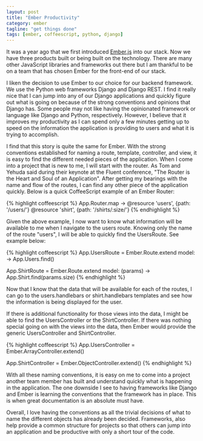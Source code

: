 ```yaml
---
layout: post
title: "Ember Productivity"
category: ember
tagline: "get things done"
tags: [ember, coffeescript, python, django]
---
```


It was a year ago that we first introduced [Ember.js](http://emberjs.com) into
our stack. Now we have three products built or being built on the technology.
There are many other JavaScript libraries and frameworks out there but I am
thankful to be on a team that has chosen Ember for the front-end of our
stack.

I liken the decision to use Ember to our choice for our backend framework.
We use the Python web frameworks Django and Django REST. I find it really nice
that I can jump into any of our Django applications and quickly figure out what
is going on because of the strong conventions and opinions that Django has.
Some people may not like having the opinionated framework or language like
Django and Python, respectively. However, I believe that it improves my
productivity as I can spend only a few minutes getting up to speed on the
information the application is providing to users and what it is trying to
accomplish.

I find that this story is quite the same for Ember. With the strong conventions
established for naming a route, template, controller, and view, it is easy to
find the different needed pieces of the application. When I come into a project
that is new to me, I will start with the router. As Tom and Yehuda said during
their keynote at the Fluent conference, "The Router is the Heart and Soul of an
Application". After getting my bearings with the name and flow of the routes, I
can find any other piece of the application quickly. Below is a quick
CoffeeScript example of an Ember Router:

{% highlight coffeescript %}
  App.Router.map ->
    @resource 'users', {path: '/users/'}
    @resource 'shirt', {path: '/shirts/:size/'}
{% endhighlight %}

Given the above example, I now want to know what information will be available
to me when I navigate to the users route. Knowing only the name of the route
"users", I will be able to quickly find the UsersRoute. See example below:

{% highlight coffeescript %}
  App.UsersRoute = Ember.Route.extend
    model: ->
      App.Users.find()

  App.ShirtRoute = Ember.Route.extend
    model: (params) ->
      App.Shirt.find(params.size)
{% endhighlight %}

Now that I know that the data that will be available for each of the routes, I
can go to the users.handlebars or shirt.handlebars templates and see how the
information is being displayed for the user.

If there is additional functionality for those views into the data, I might be
able to find the UsersController or the ShirtController. If there was nothing
special going on with the views into the data, then Ember would provide the
generic UsersController and ShirtController.

{% highlight coffeescript %}
  App.UsersController = Ember.ArrayController.extend()

  App.ShirtController = Ember.ObjectController.extend()
{% endhighlight %}

With all these naming conventions, it is easy on me to come into a project
another team member has built and understand quickly what is happening in the
application. The one downside I see to having frameworks like Django and Ember
is learning the conventions that the framework has in place.  This is when
great documentation is an absolute must have.

Overall, I love having the conventions as all the trivial decisions of what to
name the different objects has already been decided. Frameworks, also help
provide a common structure for projects so that others can jump into an
application and be productive with only a short tour of the code.
